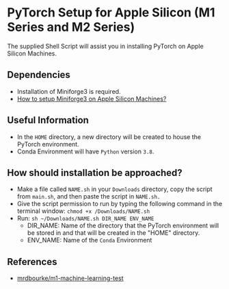 # PyTorch Setup for Apple Silicon (M1 Series and M2 Series)

The supplied Shell Script will assist you in installing PyTorch on Apple Silicon Machines.

## Dependencies
* Installation of Miniforge3 is required.
* [How to setup Miniforge3 on Apple Silicon Machines?](https://github.com/20ce086kp/miniforge3-apple-silicon-setup)

## Useful Information
* In the `HOME` directory, a new directory will be created to house the PyTorch environment.
* Conda Environment will have `Python` version `3.8`.

## How should installation be approached?
* Make a file called `NAME.sh` in your `Downloads` directory, copy the script from `main.sh`, and then paste the script in `NAME.sh.` 
* Give the script permission to run by typing the following command in the terminal window: `chmod +x /Downloads/NAME.sh`
* Run: `sh ~/Downloads/NAME.sh DIR_NAME ENV_NAME`
  * DIR_NAME: Name of the directory that the PyTorch environment will be stored in and that will be created in the "HOME" directory.
  * ENV_NAME: Name of the `Conda` Environment

## References
* [mrdbourke/m1-machine-learning-test](https://github.com/mrdbourke/m1-machine-learning-test)
